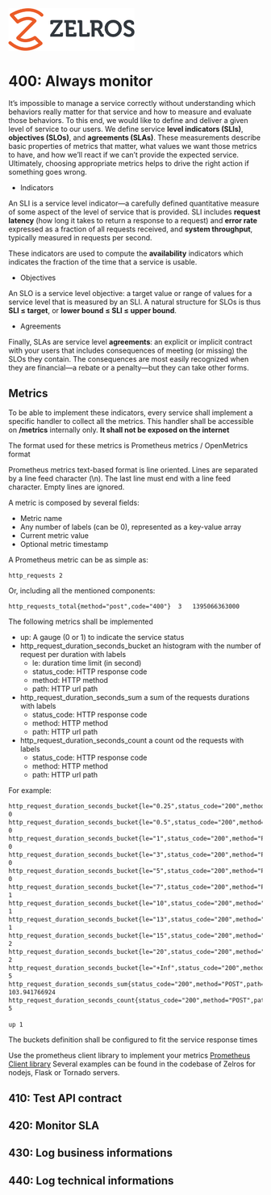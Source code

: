 <img src="./imgs/zelros.svg" width="250">

# 400: Always monitor

It’s impossible to manage a service correctly without understanding which behaviors really matter for that service 
and how to measure and evaluate those behaviors. To this end, we would like to define and deliver a given level of service to our users.
We define service **level indicators (SLIs)**, **objectives (SLOs)**, and **agreements (SLAs)**. 
These measurements describe basic properties of metrics that matter, what values we want those metrics to have, and how we’ll react if we can’t provide the expected service.
Ultimately, choosing appropriate metrics helps to drive the right action if something goes wrong.

- Indicators

An SLI is a service level indicator—a carefully defined quantitative measure of some aspect of the level of service that is provided.
SLI includes **request latency** (how long it takes to return a response to a request) and **error rate** expressed as a fraction of all requests received, 
and **system throughput**, typically measured in requests per second.

These indicators are used to compute the **availability** indicators which indicates the fraction of the time that a service is usable. 

- Objectives

An SLO is a service level objective: a target value or range of values for a service level that is measured by an SLI. 
A natural structure for SLOs is thus **SLI ≤ target**, or **lower bound ≤ SLI ≤ upper bound**.

- Agreements

Finally, SLAs are service level **agreements**: an explicit or implicit contract with your users that includes consequences of meeting (or missing) the SLOs they contain.
The consequences are most easily recognized when they are financial—a rebate or a penalty—but they can take other forms. 

## Metrics

To be able to implement these indicators, every service shall implement a specific handler to collect all the metrics.
This handler shall be accessible on **/metrics** internally only. **It shall not be exposed on the internet**

The format used for these metrics is Prometheus metrics / OpenMetrics format

Prometheus metrics text-based format is line oriented. Lines are separated by a line feed character (\n). 
The last line must end with a line feed character. Empty lines are ignored.

A metric is composed by several fields:
- Metric name
- Any number of labels (can be 0), represented as a key-value array
- Current metric value
- Optional metric timestamp

A Prometheus metric can be as simple as: 
```
http_requests 2
```
Or, including all the mentioned components:
```
http_requests_total{method="post",code="400"}  3   1395066363000
```

The following metrics shall be implemented
- up: A gauge (0 or 1) to indicate the service status
- http_request_duration_seconds_bucket an histogram with the number of request per duration with labels
    - le: duration time limit (in second)
    - status_code: HTTP response code
    - method: HTTP method
    - path: HTTP url path
- http_request_duration_seconds_sum a sum of the requests durations with labels
    - status_code: HTTP response code
    - method: HTTP method
    - path: HTTP url path
- http_request_duration_seconds_count a count od the requests with labels
    - status_code: HTTP response code
    - method: HTTP method
    - path: HTTP url path
    
For example:
```
http_request_duration_seconds_bucket{le="0.25",status_code="200",method="POST",path="/analyze"} 0
http_request_duration_seconds_bucket{le="0.5",status_code="200",method="POST",path="/analyze"} 0
http_request_duration_seconds_bucket{le="1",status_code="200",method="POST",path="/analyze"} 0
http_request_duration_seconds_bucket{le="3",status_code="200",method="POST",path="/analyze"} 0
http_request_duration_seconds_bucket{le="5",status_code="200",method="POST",path="/analyze"} 0
http_request_duration_seconds_bucket{le="7",status_code="200",method="POST",path="/analyze"} 1
http_request_duration_seconds_bucket{le="10",status_code="200",method="POST",path="/analyze"} 1
http_request_duration_seconds_bucket{le="13",status_code="200",method="POST",path="/analyze"} 1
http_request_duration_seconds_bucket{le="15",status_code="200",method="POST",path="/analyze"} 2
http_request_duration_seconds_bucket{le="20",status_code="200",method="POST",path="/analyze"} 2
http_request_duration_seconds_bucket{le="+Inf",status_code="200",method="POST",path="/analyze"} 5
http_request_duration_seconds_sum{status_code="200",method="POST",path="/analyze"} 103.941766924
http_request_duration_seconds_count{status_code="200",method="POST",path="/analyze"} 5

up 1
```
The buckets definition shall be configured to fit the service response times

Use the prometheus client library to implement your metrics [Prometheus Client library](https://prometheus.io/docs/instrumenting/clientlibs/)
Several examples can be found in the codebase of Zelros for nodejs, Flask or Tornado servers.


## 410: Test API contract


## 420: Monitor SLA


## 430: Log business informations


## 440: Log technical informations
